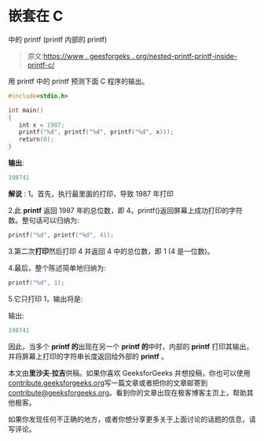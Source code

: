 # 嵌套在 C

中的 printf (printf 内部的 printf)

> 原文:[https://www . geesforgeks . org/nested-printf-printf-inside-printf-c/](https://www.geeksforgeeks.org/nested-printf-printf-inside-printf-c/)

用 printf 中的 printf 预测下面 C 程序的输出。

```cpp
#include<stdio.h>

int main()
{
   int x = 1987;
   printf("%d", printf("%d", printf("%d", x)));
   return(0);
}
```

**输出**:

```cpp
198741

```

**解说** :
1。首先，执行最里面的打印，导致 1987 年打印

2.此 **printf** 返回 1987 年的总位数，即 4。printf()返回屏幕上成功打印的字符数。整句话可以归纳为:

```cpp
printf("%d", printf("%d", 4));
```

3.第二次**打印**然后打印 4 并返回 4 中的总位数，即 1 (4 是一位数)。

4.最后，整个陈述简单地归纳为:

```cpp
printf("%d", 1);
```

5.它只打印 1，输出将是:

输出:

```cpp
198741

```

因此，当多个 **printf 的**出现在另一个 **printf 的**中时，内部的 **printf** 打印其输出，并将屏幕上打印的字符串长度返回给外部的 **printf** 。

本文由**里沙夫·拉吉**供稿。如果你喜欢 GeeksforGeeks 并想投稿，你也可以使用[contribute.geeksforgeeks.org](http://www.contribute.geeksforgeeks.org)写一篇文章或者把你的文章邮寄到 contribute@geeksforgeeks.org。看到你的文章出现在极客博客主页上，帮助其他极客。

如果你发现任何不正确的地方，或者你想分享更多关于上面讨论的话题的信息，请写评论。